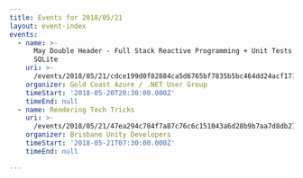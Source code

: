 ```yaml
---
title: Events for 2018/05/21
layout: event-index
events:
  - name: >-
      May Double Header - Full Stack Reactive Programming + Unit Tests EF Core
      SQLite
    uri: >-
      /events/2018/05/21/cdce199d0f82884ca5d6765bf7835b5bc464dd24acf1719f26d0142046042b8c
    organizer: Gold Coast Azure / .NET User Group
    timeStart: '2018-05-20T20:30:00.000Z'
    timeEnd: null
  - name: Rendering Tech Tricks
    uri: >-
      /events/2018/05/21/47ea294c784f7a87c76c6c151043a6d28b9b7aa7d8db21c21a072157030f5bca
    organizer: Brisbane Unity Developers
    timeStart: '2018-05-21T07:30:00.000Z'
    timeEnd: null

---
```

